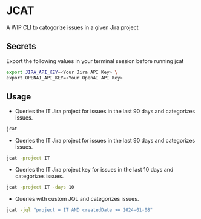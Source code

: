 # JCAT
A WIP CLI to catogorize issues in a given Jira project

## Secrets
Export the following values in your terminal session before running jcat
```sh
export JIRA_API_KEY=<Your Jira API Key> \
export OPENAI_API_KEY=<Your OpenAI API Key>
```

## Usage
- Queries the IT Jira project for issues in the last 90 days and categorizes issues.
```sh
jcat
```
- Queries the IT Jira project for issues in the last 90 days and categorizes issues.
```sh
jcat -project IT
```
- Queries the IT Jira project key for issues in the last 10 days and categorizes issues.
```sh
jcat -project IT -days 10
```
- Queries with custom JQL and categorizes issues.
```sh
jcat -jql "project = IT AND createdDate >= 2024-01-08"
```